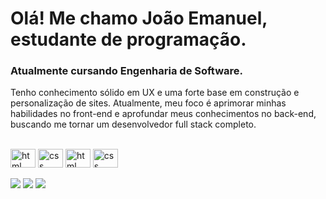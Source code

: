 # Olá! Me chamo João Emanuel, estudante de programação.
### Atualmente cursando Engenharia de Software.

<div style="display: inline_block">

<p>Tenho conhecimento sólido em UX e uma forte base em construção e personalização de sites. Atualmente, meu foco é aprimorar minhas habilidades no front-end e aprofundar meus conhecimentos no back-end, buscando me tornar um desenvolvedor full stack completo.</p>
</br>
<img class="lang" align="center" alt="html" height="30" width="40" src="https://cdn.jsdelivr.net/gh/devicons/devicon@latest/icons/html5/html5-original.svg" />
<img class="lang" align="center" alt="css" height="30" width="40" src="https://cdn.jsdelivr.net/gh/devicons/devicon@latest/icons/css3/css3-original.svg" />
<img class="lang" align="center" alt="html" height="30" width="40" src="https://cdn.jsdelivr.net/gh/devicons/devicon@latest/icons/javascript/javascript-original.svg" />
<img class="lang" align="center" alt="css" height="30" width="40" src="https://cdn.jsdelivr.net/gh/devicons/devicon@latest/icons/php/php-original.svg" />
                    
</div>

</br>

<div>
 <a href="https:https://www.instagram.com/jaozox/" target="_blank"><img src="https://img.shields.io/badge/-Instagram-%23E4405F?style=for-the-badge&logo=instagram&logoColor=white" target="_blank"></a>
  <a href = "mailto:joaoemanuelsilvaneri2005@gmail.com"><img src="https://img.shields.io/badge/-Gmail-%23333?style=for-the-badge&logo=gmail&logoColor=white" target="_blank"></a>
  <a href="https://www.linkedin.com/in/gustavo-sora-1a65782a0/" target="_blank"><img src="https://img.shields.io/badge/-LinkedIn-%230077B5?style=for-the-badge&logo=linkedin&logoColor=white" target="_blank"></a> 
</div>

